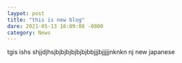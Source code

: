 ```yaml
---
laypot: post
title: "this is new blog"
dare: 2021-05-13 16:09:08 -0800
category: News
---
```

tgis ishs  shjjdjhsjbjbjbjbjbjbjbbjjjbjjjjjnknkn   nj
new japanese